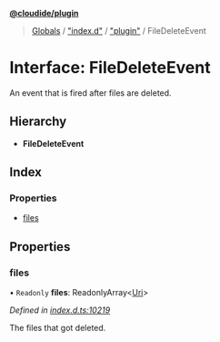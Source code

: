 **[@cloudide/plugin](../README.md)**

> [Globals](../README.md) / ["index.d"](../modules/_index_d_.md) / ["plugin"](../modules/_index_d_._plugin_.md) / FileDeleteEvent

# Interface: FileDeleteEvent

An event that is fired after files are deleted.

## Hierarchy

* **FileDeleteEvent**

## Index

### Properties

* [files](_index_d_._plugin_.filedeleteevent.md#files)

## Properties

### files

• `Readonly` **files**: ReadonlyArray\<[Uri](../classes/_index_d_._plugin_.uri.md)>

*Defined in [index.d.ts:10219](https://github.com/shuyaqian/cloudide-plugin-api/blob/6d83fa1/index.d.ts#L10219)*

The files that got deleted.
